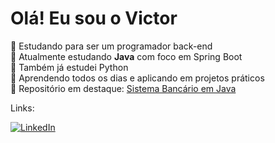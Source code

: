# Olá! Eu sou o Victor

🎯 Estudando para ser um programador back-end  
🚀 Atualmente estudando **Java** com foco em Spring Boot  
📘 Também já estudei Python  
🧠 Aprendendo todos os dias e aplicando em projetos práticos  
📂 Repositório em destaque: [Sistema Bancário em Java](https://github.com/VictorCharro/sistema-bancario-java)

Links: 

[![LinkedIn](https://img.shields.io/badge/LinkedIn-000?style=for-the-badge&logo=linkedin&logoColor=0A66C2)]([https://www.linkedin.com/in/seu-perfil](https://www.linkedin.com/in/victorcharro/))
